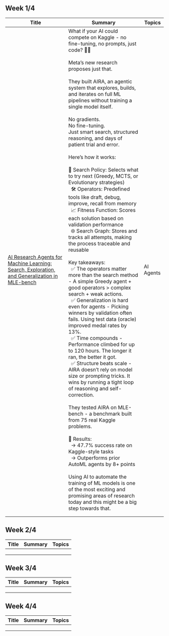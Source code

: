 ## Week 1/4
| Title | Summary | Topics | 
| --- | --- | --- |
| [AI Research Agents for Machine Learning: Search, Exploration, and Generalization in MLE-bench](https://arxiv.org/pdf/2507.02554) | What if your AI could compete on Kaggle - no fine-tuning, no prompts, just code? 🤖🏅 <br><br>Meta’s new research proposes just that. <br><br>They built AIRA, an agentic system that explores, builds, and iterates on full ML pipelines without training a single model itself. <br><br>No gradients. <br>No fine-tuning. <br>Just smart search, structured reasoning, and days of patient trial and error. <br><br>Here’s how it works: <br><br>🧠 Search Policy: Selects what to try next (Greedy, MCTS, or Evolutionary strategies) <br> &nbsp; 🛠️ Operators: Predefined tools like draft, debug, improve, recall from memory <br> &nbsp;  📈 Fitness Function: Scores each solution based on validation performance <br> &nbsp;  🌐 Search Graph: Stores and tracks all attempts, making the process traceable and reusable <br><br>Key takeaways: <br> &nbsp; ✅ The operators matter more than the search method - A simple Greedy agent + good operators > complex search + weak actions. <br> &nbsp; ✅ Generalization is hard even for agents - Picking winners by validation often fails. Using test data (oracle) improved medal rates by 13%. <br> &nbsp; ✅ Time compounds - Performance climbed for up to 120 hours. The longer it ran, the better it got. <br> &nbsp; ✅ Structure beats scale - AIRA doesn’t rely on model size or prompting tricks. It wins by running a tight loop of reasoning and self-correction. <br><br>They tested AIRA on MLE-bench - a benchmark built from 75 real Kaggle problems. <br><br>🎯 Results: <br> &nbsp;  -> 47.7% success rate on Kaggle-style tasks <br> &nbsp;  -> Outperforms prior AutoML agents by 8+ points <br><br>Using AI to automate the training of ML models is one of the most exciting and promising areas of research today and this might be a big step towards that. | AI Agents |  
| []() |  |  |
| []() |  |  |


## Week 2/4
| Title | Summary | Topics |
| --- | --- | --- |
| []() |  |  |
| []() |  |  |
| []() |  |  |

## Week 3/4
| Title | Summary | Topics |
| --- | --- | --- |
| []() |  |  |
| []() |  |  |
| []() |  |  |

## Week 4/4
| Title | Summary | Topics |
| --- | --- | --- |
| []() |  |  |
| []() |  |  |
| []() |  |  |
